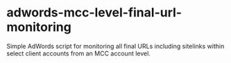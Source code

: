 # adwords-mcc-level-final-url-monitoring

Simple AdWords script for monitoring all final URLs including sitelinks within select client accounts from an MCC account level. 
